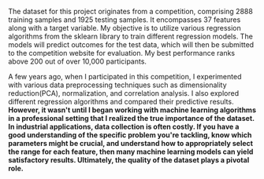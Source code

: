 The dataset for this project originates from a competition, comprising 2888 training samples and 1925 testing samples. It encompasses 37 features along with a target variable. My objective is to utilize various regression algorithms from the sklearn library to train different regression models. The models will predict outcomes for the test data, which will then be submitted to the competition website for evaluation. My best performance ranks above 200 out of over 10,000 participants.

A few years ago, when I participated in this competition, I experimented with various data preprocessing techniques such as dimensionality reduction(PCA), normalization, and correlation analysis. I also explored different regression algorithms and compared their predictive results. **However, it wasn't until I began working with machine learning algorithms in a professional setting that I realized the true importance of the dataset. In industrial applications, data collection is often costly. If you have a good understanding of the specific problem you're tackling, know which parameters might be crucial, and understand how to appropriately select the range for each feature, then many machine learning models can yield satisfactory results. Ultimately, the quality of the dataset plays a pivotal role.**
